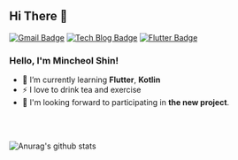 
## Hi There 👋  

[![Gmail Badge](https://img.shields.io/badge/Gmail-d14836?style=flat-square&logo=Gmail&logoColor=white&link=mailto:mincheolnihs@gmail.com)](mailto:mincheolnihs@gmail.com)
[![Tech Blog Badge](http://img.shields.io/badge/-Tech%20blog-black?style=flat-square&logo=github&link=https://velog.io/@den)](https://velog.io/@den) [![Flutter Badge](http://img.shields.io/badge/-pub.dev-blue?style=flat-square&logo=flutter&link=https://pub.dev/packages?q=email%3Amincheolnihs%40gmail.com)](https://pub.dev/packages?q=email%3Amincheolnihs%40gmail.com)

### Hello, I'm Mincheol Shin! 

- 🌱 I’m currently learning **Flutter**, **Kotlin**
- ⚡ I love to drink tea and exercise
- 👯 I'm looking forward to participating in **the new project**.

<br>
<br>


![Anurag's github stats](https://github-readme-stats.vercel.app/api?username=mincheol-shin&show_icons=true&theme=highcontrast)
